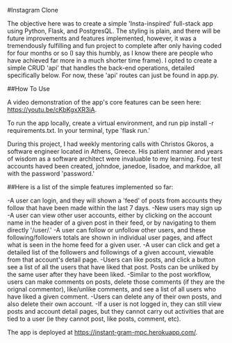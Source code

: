#Instagram Clone

The objective here was to create a simple 'Insta-inspired' full-stack app using Python, Flask, and PostgresQL. The styling is plain, and there will be future improvements and features implemented, however, it was a tremendously fulfilling and fun project to complete after only having coded for four months or so (I say this humbly, as I know there are people who have achieved far more in a much shorter time frame). I opted to create a simple CRUD 'api' that handles the back-end operations, detailed specifically below. For now, these 'api' routes can just be found in app.py.

##How To Use

A video demonstration of the app's core features can be seen here: https://youtu.be/cKbKgxXR3iA.

To run the app locally, create a virtual environment, and run pip install -r requirements.txt. In your terminal, type 'flask run.'

During this project, I had weekly mentoring calls with Christos Gkoros, a software engineer located in Athens, Greece. His patient manner and years of wisdom as a software architect were invaluable to my learning. Four test accounts haved been created, johndoe, janedoe, lisadoe, and markdoe, all with the password 'password.'

##Here is a list of the simple features implemented so far:

-A user can login, and they will shown a 'feed' of posts from accounts they follow that have been made within the last 7 days.
-New users may sign up
-A user can view other user accounts, either by clicking on the account name in the header of a given post in their feed, or by navigating to them directly '/user/<username>.'
-A user can follow or unfollow other users, and these following/followers totals are shown in individual user pages, and affect what is seen in the home feed for a given user.
-A user can click and get a detailed list of the followers and followings of a given account, viewable from that account's detail page.
-Users can like posts, and click a button see a list of all the users that have liked that post. Posts can be unliked by the same user after they have been liked.
-Similar to the post workflow, users can make comments on posts, delete those comments (if they are the orignal commentor), like/unlike comments,
and see a list of all users who have liked a given comment.
-Users can delete any of their own posts, and also delete their own account.
-If a user is not logged in, they can still view posts and account detail pages, but they cannot carry out activities that are tied to a user (ie they cannot post, like posts, comment, etc).

The app is deployed at https://instant-gram-mpc.herokuapp.com/.






